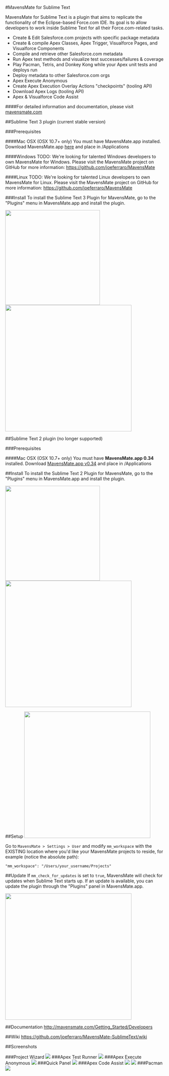 #MavensMate for Sublime Text

MavensMate for Sublime Text is a plugin that aims to replicate the functionality of the Eclipse-based Force.com IDE. Its goal is to allow developers to work inside Sublime Text for all their Force.com-related tasks.

* Create & Edit Salesforce.com projects with specific package metadata
* Create & compile Apex Classes, Apex Trigger, Visualforce Pages, and Visualforce Components
* Compile and retrieve other Salesforce.com metadata
* Run Apex test methods and visualize test successes/failures & coverage
* Play Pacman, Tetris, and Donkey Kong while your Apex unit tests and deploys run
* Deploy metadata to other Salesforce.com orgs
* Apex Execute Anonymous
* Create Apex Execution Overlay Actions "checkpoints" (tooling API)
* Download Apex Logs (tooling API)
* Apex & Visualforce Code Assist

####For detailed information and documentation, please visit [mavensmate.com][mmcom]


##Sublime Text 3 plugin (current stable version)

###Prerequisites

####Mac OSX (OSX 10.7+ only)
You must have MavensMate.app installed. Download MavensMate.app [here][mm_download] and place in /Applications

####Windows
TODO: We're looking for talented Windows developers to own MavensMate for Windows. Please visit the MavensMate project on GitHub for more information: https://github.com/joeferraro/MavensMate

####Linux
TODO: We're looking for talented Linux developers to own MavensMate for Linux. Please visit the MavensMate project on GitHub for more information: https://github.com/joeferraro/MavensMate

###Install
To install the Sublime Text 3 Plugin for MavensMate, go to the "Plugins" menu in MavensMate.app and install the plugin.

<img src="http://wearemavens.com/images/mm/plugins-menu.png" width="300"/>

<img src="http://wearemavens.com/images/mm/plugins.png" width="400"/>


##Sublime Text 2 plugin (no longer supported)

###Prerequisites

####Mac OSX (OSX 10.7+ only)
You must have **MavensMate.app 0.34** installed. Download [MavensMate.app v0.34][mm_034_download] and place in /Applications

##Install
To install the Sublime Text 2 Plugin for MavensMate, go to the "Plugins" menu in MavensMate.app and install the plugin.

<img src="http://wearemavens.com/images/mm/plugins-menu.png" width="300"/>

<img src="http://wearemavens.com/images/mm/plugins.png" width="400"/>


##Setup
<img src="http://wearemavens.com/images/mm/menu3.png" width="400"/>

Go to `MavensMate > Settings > User` and modify `mm_workspace` with the EXISTING location where you'd like your MavensMate projects to reside, for example (notice the absolute path):

	"mm_workspace": "/Users/your_username/Projects"

##Update
If `mm_check_for_updates` is set to `true`, MavensMate will check for updates when Sublime Text starts up. If an update is available, you can update the plugin through the "Plugins" panel in MavensMate.app.

<img src="http://wearemavens.com/images/mm/plugin-update.png" width="400"/>

##Documentation
<a href="MavensMate Documentation">http://mavensmate.com/Getting_Started/Developers</a>

##Wiki
<a href="https://github.com/joeferraro/MavensMate-SublimeText/wiki">https://github.com/joeferraro/MavensMate-SublimeText/wiki</a>


##Screenshots

###Project Wizard
<img src="http://wearemavens.com/images/mm/project_wizard.png"/>
###Apex Test Runner
<img src="http://wearemavens.com/images/mm/test2.png"/>
###Apex Execute Anonymous
<img src="http://wearemavens.com/images/mm/execute.png"/>
###Quick Panel
<img src="http://wearemavens.com/images/mm/panel.png"/>
###Apex Code Assist
<img src="http://wearemavens.com/images/mm/code_3.png"/>
<img src="http://wearemavens.com/images/mm/code_4.png"/>
###Pacman
<img src="http://wearemavens.com/images/mm/pacman.png"/>

[mm_download]: http://cdn.mavensconsulting.com/mavensmate/builds/MavensMate.zip
[mm_034_download]: http://cdn.mavensconsulting.com/mavensmate/builds/0.34/MavensMate.zip
[mmcom]: http://mavensmate.com/?utm_source=github&utm_medium=st-plugin&utm_campaign=st
